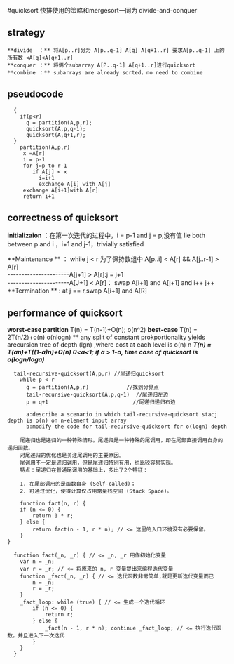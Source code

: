 #quicksort 快排使用的策略和mergesort一同为 divide-and-conquer  
  
## strategy  
    **divide  ：** 将A[p..r]分为 A[p..q-1] A[q] A[q+1..r] 要求A[p..q-1] 上的所有数 <A[q]<A[q+1..r]  
    **conquer ：** 将俩个subarray A[P..q-1] A[q+1..r]进行quicksort  
    **combine ：** subarrays are already sorted，no need to combine  

##  pseudocode
```  quicksort(A,p,r)
  {
    if(p<r)
      q = partition(A,p,r);
      quicksort(A,p,q-1);
      quicksort(A,q+1,r);
  }
    partition(A,p,r)
     x =A[r]
     i = p-1
     for j=p to r-1
        if A[j] < x
          i=i+1
          exchange A[i] with A[j]
     exchange A[i+1]with A[r]
     return i+1
```  
## correctness of quicksort  
 **initializaion**  ：在第一次迭代的过程中，i = p-1 and j = p,没有值 lie both between p and i ，i+1 and j-1，trivially satisfied  
   
 **Maintenance **  ： while j < r 为了保持数组中 A[p..i] < A[r] && A[j..r-1] > A[r]     
----------------------A[j+1] > A[r]:j = j+1         
----------------------A[J+1] < A[r]： swap A[i+1] and A[j+1] and i++ j++    
 **Termination **  : at j == r,swap A[i+1] and A[R]
    
## performance of quicksort  
**worst-case partition** T(n) = T(n-1)+O(n); o(n^2) 
**best-case** T(n) = 2T(n/2)+o(n) o(nlogn)
** any split of constant prokportionality yields arecursion tree of depth (lgn) ,where cost at  each level is o(n)  n
***T(n) = T(an)+T((1-a)n)+O(n)  0<a<1; if a > 1-a, time cose of quicksort is o(logn/loga)***


```
  tail-recursive-quicksort(A,p,r) //尾递归quicksort
    while p < r                     
      q = partition(A,p,r)            //找到分界点
      tail-recursive-quicksort(A,p,q-1)  //尾递归左边
      p = q+1                           //尾递归递归右边
      
      a:describe a scenario in which tail-recursive-quicksort stacj depth is o(n) on n-element input array
      b:modify the code for tail-recursive-quicksort for o(logn) depth
```    
```尾递归：若函数在尾位置调用自身（或是一个尾调用本身的其他函数等等），则称这种情况为尾递归。
    尾递归也是递归的一种特殊情形。尾递归是一种特殊的尾调用，即在尾部直接调用自身的递归函数。
    对尾递归的优化也是关注尾调用的主要原因。
    尾调用不一定是递归调用，但是尾递归特别有用，也比较容易实现。
    特点：尾递归在普通尾调用的基础上，多出了2个特征：
    
    1. 在尾部调用的是函数自身 (Self-called)；
    2. 可通过优化，使得计算仅占用常量栈空间 (Stack Space)。
    
    function fact(n, r) {
    if (n <= 0) {
        return 1 * r;
    } else {
        return fact(n - 1, r * n); // <= 这里的入口环境没有必要保留。
    }
}
```

```
  function fact(_n, _r) { // <= _n, _r 用作初始化变量
    var n = _n;
    var r = _r; // <= 将原来的 n, r 变量提出来编程迭代变量
    function _fact(_n, _r) { // <= 迭代函数非常简单,就是更新迭代变量而已
        n = _n;
        r = _r;
    }
    _fact_loop: while (true) { // <= 生成一个迭代循环
        if (n <= 0) {
            return r;
        } else {
            _fact(n - 1, r * n); continue _fact_loop; // <= 执行迭代函数，并且进入下一次迭代
        }
    }
  }
```

